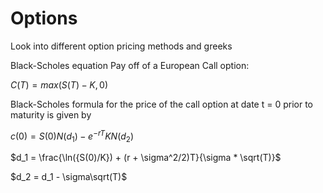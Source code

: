 # Options
Look into different option pricing methods and greeks



Black-Scholes equation
Pay off of a European Call option:

$`C(T) = max(S(T) - K , 0)`$

Black-Scholes formula for the price of the call option at date t = 0 prior to maturity is given by

$`c(0) = S(0)N(d_1) − e^{−rT}KN(d_2)`$

$`d_1 = \frac{\ln({S(0)/K}) + (r + \sigma^2/2)T}{\sigma * \sqrt(T)}`$   

$`d_2 =  d_1 - \sigma\sqrt(T)`$   
